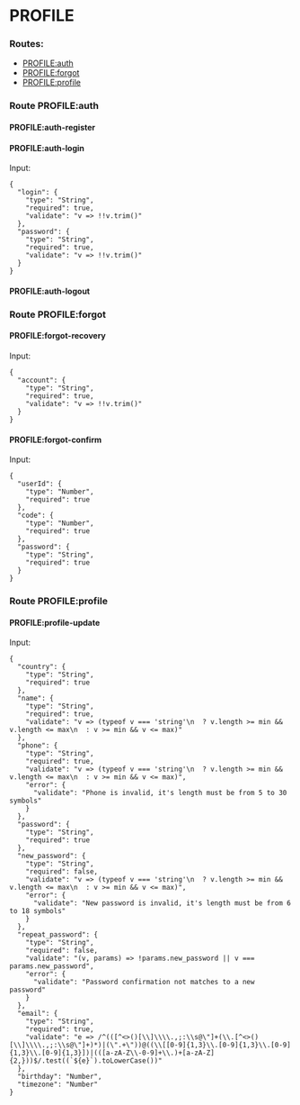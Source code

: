 # PROFILE

### Routes: 

- [PROFILE:auth](#route-PROFILE:auth)
- [PROFILE:forgot](#route-PROFILE:forgot)
- [PROFILE:profile](#route-PROFILE:profile)

### Route PROFILE:auth

#### PROFILE:auth-register

#### PROFILE:auth-login

Input:

```
{
  "login": {
    "type": "String",
    "required": true,
    "validate": "v => !!v.trim()"
  },
  "password": {
    "type": "String",
    "required": true,
    "validate": "v => !!v.trim()"
  }
}
```

#### PROFILE:auth-logout

### Route PROFILE:forgot

#### PROFILE:forgot-recovery

Input:

```
{
  "account": {
    "type": "String",
    "required": true,
    "validate": "v => !!v.trim()"
  }
}
```

#### PROFILE:forgot-confirm

Input:

```
{
  "userId": {
    "type": "Number",
    "required": true
  },
  "code": {
    "type": "Number",
    "required": true
  },
  "password": {
    "type": "String",
    "required": true
  }
}
```

### Route PROFILE:profile

#### PROFILE:profile-update

Input:

```
{
  "country": {
    "type": "String",
    "required": true
  },
  "name": {
    "type": "String",
    "required": true,
    "validate": "v => (typeof v === 'string'\n  ? v.length >= min && v.length <= max\n  : v >= min && v <= max)"
  },
  "phone": {
    "type": "String",
    "required": true,
    "validate": "v => (typeof v === 'string'\n  ? v.length >= min && v.length <= max\n  : v >= min && v <= max)",
    "error": {
      "validate": "Phone is invalid, it's length must be from 5 to 30 symbols"
    }
  },
  "password": {
    "type": "String",
    "required": true
  },
  "new_password": {
    "type": "String",
    "required": false,
    "validate": "v => (typeof v === 'string'\n  ? v.length >= min && v.length <= max\n  : v >= min && v <= max)",
    "error": {
      "validate": "New password is invalid, it's length must be from 6 to 18 symbols"
    }
  },
  "repeat_password": {
    "type": "String",
    "required": false,
    "validate": "(v, params) => !params.new_password || v === params.new_password",
    "error": {
      "validate": "Password confirmation not matches to a new password"
    }
  },
  "email": {
    "type": "String",
    "required": true,
    "validate": "e => /^(([^<>()[\\]\\\\.,;:\\s@\"]+(\\.[^<>()[\\]\\\\.,;:\\s@\"]+)*)|(\".+\"))@((\\[[0-9]{1,3}\\.[0-9]{1,3}\\.[0-9]{1,3}\\.[0-9]{1,3}])|(([a-zA-Z\\-0-9]+\\.)+[a-zA-Z]{2,}))$/.test((`${e}`).toLowerCase())"
  },
  "birthday": "Number",
  "timezone": "Number"
}
```

